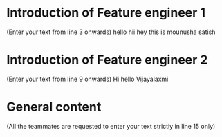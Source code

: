 # Introduction of Feature engineer 1
(Enter your text from line 3 onwards) 
hello 
hii
hey
this is mounusha satish




# Introduction of Feature engineer 2 
(Enter your text from line 9 onwards)
Hi
hello
Vijayalaxmi

# General content
(All the teammates are requested to enter your text strictly in line 15 only)





